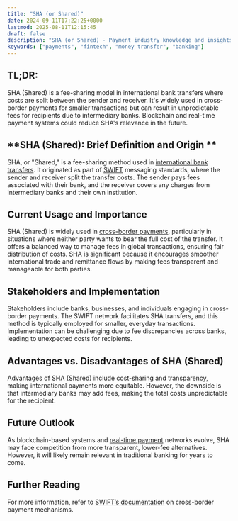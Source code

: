 ```yaml
---
title: "SHA (or Shared)"
date: 2024-09-11T17:22:25+0000
lastmod: 2025-08-11T12:15:45
draft: false
description: "SHA (or Shared) - Payment industry knowledge and insights"
keywords: ["payments", "fintech", "money transfer", "banking"]
---
```


## **TL;DR:**

SHA (Shared) is a fee-sharing model in international bank transfers where costs are split between the sender and receiver. It's widely used in cross-border payments for smaller transactions but can result in unpredictable fees for recipients due to intermediary banks. Blockchain and real-time payment systems could reduce SHA's relevance in the future.

## **SHA (Shared): Brief Definition and Origin **

SHA, or "Shared," is a fee-sharing method used in [international bank transfers](https://faisalkhanllc.xyz/resources/payments-wiki/c/cbft-cross-border-funds-transfer/). It originated as part of [SWIFT](https://faisalkhan.com/learn/payments-wiki/society-for-worldwide-interbank-financial-telecommunication-swift/) messaging standards, where the sender and receiver split the transfer costs. The sender pays fees associated with their bank, and the receiver covers any charges from intermediary banks and their own institution.

## **Current Usage and Importance**

SHA (Shared) is widely used in [cross-border payments](https://faisalkhanllc.xyz/resources/payments-wiki/c/cross-border-payments/), particularly in situations where neither party wants to bear the full cost of the transfer. It offers a balanced way to manage fees in global transactions, ensuring fair distribution of costs. SHA is significant because it encourages smoother international trade and remittance flows by making fees transparent and manageable for both parties.

## **Stakeholders and Implementation**

Stakeholders include banks, businesses, and individuals engaging in cross-border payments. The SWIFT network facilitates SHA transfers, and this method is typically employed for smaller, everyday transactions. Implementation can be challenging due to fee discrepancies across banks, leading to unexpected costs for recipients.

## **Advantages vs. Disadvantages** **of SHA (Shared)**

Advantages of SHA (Shared) include cost-sharing and transparency, making international payments more equitable. However, the downside is that intermediary banks may add fees, making the total costs unpredictable for the recipient.

## **Future Outlook**

As blockchain-based systems and [real-time payment](https://faisalkhan.com/learn/payments-wiki/real-time-payment-systems/) networks evolve, SHA may face competition from more transparent, lower-fee alternatives. However, it will likely remain relevant in traditional banking for years to come.

## **Further Reading**

For more information, refer to [SWIFT’s documentation](https://www.swift.com/news-events/publications) on cross-border payment mechanisms.